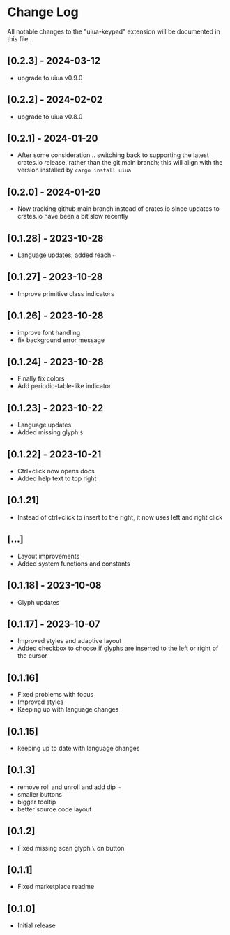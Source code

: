 # Change Log

All notable changes to the "uiua-keypad" extension will be documented in this
file.

## [0.2.3] - 2024-03-12

- upgrade to uiua v0.9.0

## [0.2.2] - 2024-02-02

- upgrade to uiua v0.8.0

## [0.2.1] - 2024-01-20

- After some consideration... switching back to supporting the latest crates.io
  release, rather than the git main branch; this will align with the version
  installed by `cargo install uiua`

## [0.2.0] - 2024-01-20

- Now tracking github main branch instead of crates.io since updates to
  crates.io have been a bit slow recently

## [0.1.28] - 2023-10-28

- Language updates; added reach `⟜`

## [0.1.27] - 2023-10-28

- Improve primitive class indicators

## [0.1.26] - 2023-10-28

- improve font handling
- fix background error message

## [0.1.24] - 2023-10-28

- Finally fix colors
- Add periodic-table-like indicator

## [0.1.23] - 2023-10-22

- Language updates
- Added missing glyph `$`

## [0.1.22] - 2023-10-21

- Ctrl+click now opens docs
- Added help text to top right

## [0.1.21]

- Instead of ctrl+click to insert to the right, it now uses left and right click

## [...]

- Layout improvements
- Added system functions and constants

## [0.1.18] - 2023-10-08

- Glyph updates

## [0.1.17] - 2023-10-07

- Improved styles and adaptive layout
- Added checkbox to choose if glyphs are inserted to the left or right of the cursor

## [0.1.16]

- Fixed problems with focus
- Improved styles
- Keeping up with language changes

## [0.1.15]

- keeping up to date with language changes

## [0.1.3]

- remove roll and unroll and add dip `→`
- smaller buttons
- bigger tooltip
- better source code layout

## [0.1.2]

- Fixed missing scan glyph `\` on button

## [0.1.1]

- Fixed marketplace readme

## [0.1.0]

- Initial release
